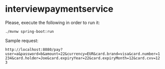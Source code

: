 # interviewpaymentservice

Please, execute the following in order to run it:

`./mvnw spring-boot:run`

Sample request:

`http://localhost:8080/pay?user=a&password=b&amount=22&currency=EUR&card.brand=visa&card.number=1234&card.holder=Joe&card.expiryYear=22&card.expiryMonth=12&card.cvv=123`

